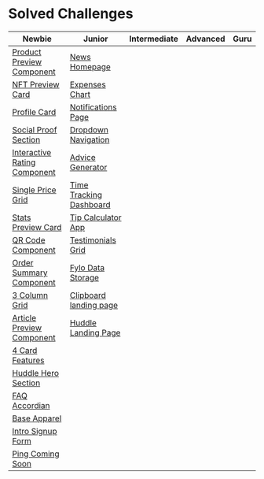 # Solved Challenges

| Newbie | Junior | Intermediate | Advanced | Guru |
|--------|--------|--------------|----------|------|
| [Product Preview Component](https://fem-product-preview-component.netlify.app/) | [News Homepage](https://news-fem-homepage.netlify.app/) | | | |
| [NFT Preview Card](https://preview-card-nft-fem.netlify.app/) | [Expenses Chart](https://expenses-fem-chart.netlify.app/) | | | |
| [Profile Card](https://fem-profile-card-component.netlify.app//) | [Notifications Page](https://notif-page-fem.netlify.app/) | | | |
| [Social Proof Section](https://social-proof-fem-section.netlify.app/) | [Dropdown Navigation](https://fem-drop-down-nav.netlify.app/) | | | |
| [Interactive Rating Component](https://interactive-rating-fem-component.netlify.app/) | [Advice Generator](https://gen-advice-fem.netlify.app/) | | | |
| [Single Price Grid](https://single-price-grid-fem-component.netlify.app/) | [Time Tracking Dashboard](https://fem-time-track.netlify.app/) | | |
| [Stats Preview Card](https://stats-preview-fem-card.netlify.app/) | [Tip Calculator App](https://fem-tip-calc-app.netlify.app/) | | |
| [QR Code Component](https://qr-code-fem-component.netlify.app/) | [Testimonials Grid](https://fem-grid-testimonials.netlify.app/) | | |
| [Order Summary Component](https://order-summary-fem-component.netlify.app/) | [Fylo Data Storage](https://fem-fylo.netlify.app/) | | |
| [3 Column Grid](https://3-col-grid.netlify.app/) | [Clipboard landing page](https://clipboard-fem.netlify.app/) | | |
| [Article Preview Component](https://article-fem-preview.netlify.app/) | [Huddle Landing Page](https://huddle-lndg-page.netlify.app/) | | |
| [4 Card Features](https://four-card-features-fem.netlify.app/) | | | |
| [Huddle Hero Section](https://huddle-fem-cta.netlify.app/) | | | |
| [FAQ Accordian](https://accordian-faq-fem.netlify.app/) | | | |
| [Base Apparel](https://base-fem-apparel.netlify.app/) | | | |
| [Intro Signup Form](https://intro-signup-form-fem.netlify.app/) | | | |
| [Ping Coming Soon](https://ping-coming-soon-fem.netlify.app/) | | | |
